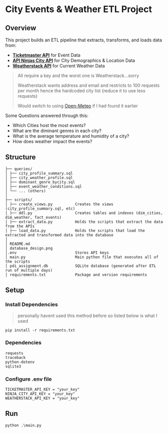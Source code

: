 # City Events & Weather ETL Project

## Overview
This project builds an ETL pipeline that extracts, transforms, and loads data from:
- **[Ticketmaster API](https://developer.ticketmaster.com/products-and-docs/apis/getting-started/)** for Event Data
- **[API Ninjas City API](https://api-ninjas.com/api/city)** for City Demographics & Location Data
- **[Weatherstack API](https://weatherstack.com/documentation)** for Current Weather Data
> All require a key and the worst one is Weatherstack...sorry
> 
> Weatherstack wants address and email and restricts to 100 requests per month hence the hardcoded city list (reduce it to use less requests)
> 
> Would switch to using [Open-Meteo](https://open-meteo.com/en/docs) if I had found it earlier

Some Questions answered through this:
- Which Cities host the most events?
- What are the diminant genres in each city?
- What is the average temperature and humidity of a city?
- How does weather impact the events?

## Structure
```
├── queries/
│ ├── city_profile_summary.sql
│ ├── city_weather_profile.sql
│ ├── dominant_genre_bycity.sql
│ ├── event_weather_conditions.sql
│ └── ... (others)
│
├── scripts/
│ ├── create_views.py          Creates the views (city_profile_summary.sql, etc)
│ ├── ddl.py                   Creates tables and indexes (dim_cities, dim_weather, fact_events)
│ ├── extract_data.py          Holds the scripts that extract the data from the APIs
│ ├── load_data.py             Holds the scripts that load the extracted and transformed data into the database
│
│ README.md
│ database_design.png
│.env                          Stores API keys
│ main.py                      Main python file that executes all of the scripts
│ pdi_assignment.db            SQLite database (generated after ETL run of multiple days)
│ requirements.txt             Package and version requirements
```
## Setup
### Install Dependencies
> personally havent used this method before so listed below is what I used
```
pip install -r requirements.txt
```
### Dependencies
```
requests
traceback
python-dotenv
sqlite3
```
### Configure .env file
```
TICKETMASTER_API_KEY = "your_key"
NINJA_CITY_API_KEY = "your_key"
WEATHERSTACK_API_KEY = "your_key"
```
## Run
```
python .\main.py
```


